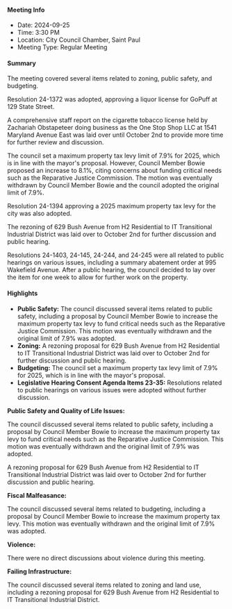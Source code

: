 #### Meeting Info
* Date: 2024-09-25
* Time: 3:30 PM
* Location: City Council Chamber, Saint Paul
* Meeting Type: Regular Meeting

#### Summary

The meeting covered several items related to zoning, public safety, and budgeting. 

Resolution 24-1372 was adopted, approving a liquor license for GoPuff at 129 State Street.

A comprehensive staff report on the cigarette tobacco license held by Zachariah Obstapeteer doing business as the One Stop Shop LLC at 1541 Maryland Avenue East was laid over until October 2nd to provide more time for further review and discussion.

The council set a maximum property tax levy limit of 7.9% for 2025, which is in line with the mayor's proposal. However, Council Member Bowie proposed an increase to 8.1%, citing concerns about funding critical needs such as the Reparative Justice Commission. The motion was eventually withdrawn by Council Member Bowie and the council adopted the original limit of 7.9%.

Resolution 24-1394 approving a 2025 maximum property tax levy for the city was also adopted.

The rezoning of 629 Bush Avenue from H2 Residential to IT Transitional Industrial District was laid over to October 2nd for further discussion and public hearing.

Resolutions 24-1403, 24-145, 24-244, and 24-245 were all related to public hearings on various issues, including a summary abatement order at 995 Wakefield Avenue. After a public hearing, the council decided to lay over the item for one week to allow for further work on the property.

#### Highlights

* **Public Safety:** The council discussed several items related to public safety, including a proposal by Council Member Bowie to increase the maximum property tax levy to fund critical needs such as the Reparative Justice Commission. This motion was eventually withdrawn and the original limit of 7.9% was adopted.
* **Zoning:** A rezoning proposal for 629 Bush Avenue from H2 Residential to IT Transitional Industrial District was laid over to October 2nd for further discussion and public hearing.
* **Budgeting:** The council set a maximum property tax levy limit of 7.9% for 2025, which is in line with the mayor's proposal.
* **Legislative Hearing Consent Agenda Items 23-35:** Resolutions related to public hearings on various issues were adopted without further discussion.

**Public Safety and Quality of Life Issues:**

The council discussed several items related to public safety, including a proposal by Council Member Bowie to increase the maximum property tax levy to fund critical needs such as the Reparative Justice Commission. This motion was eventually withdrawn and the original limit of 7.9% was adopted.

A rezoning proposal for 629 Bush Avenue from H2 Residential to IT Transitional Industrial District was laid over to October 2nd for further discussion and public hearing.

**Fiscal Malfeasance:**

The council discussed several items related to budgeting, including a proposal by Council Member Bowie to increase the maximum property tax levy. This motion was eventually withdrawn and the original limit of 7.9% was adopted.

**Violence:**

There were no direct discussions about violence during this meeting.

**Failing Infrastructure:**

The council discussed several items related to zoning and land use, including a rezoning proposal for 629 Bush Avenue from H2 Residential to IT Transitional Industrial District.

